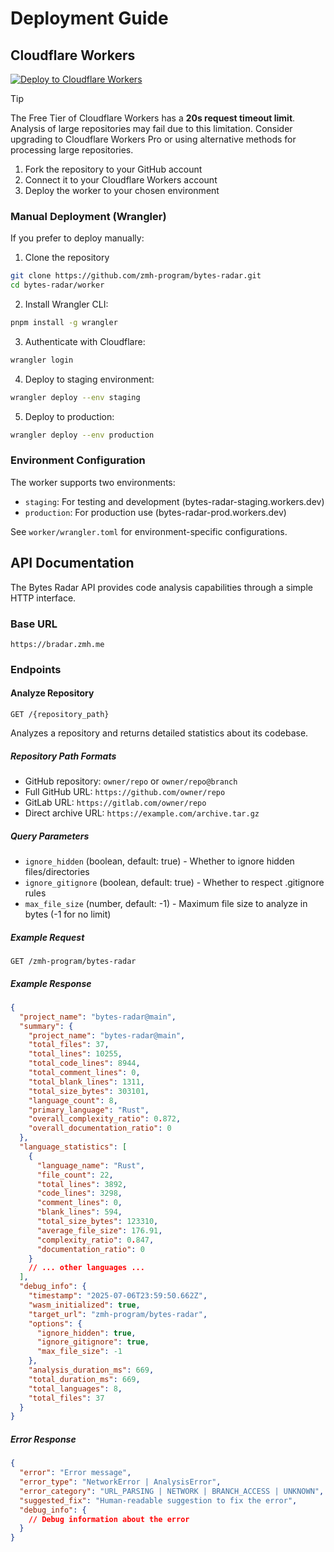 # Deployment Guide

## Cloudflare Workers

[![Deploy to Cloudflare Workers](https://deploy.workers.cloudflare.com/button.svg)](https://deploy.workers.cloudflare.com/?url=https://github.com/zmh-program/bytes-radar)

> [!TIP]
> The Free Tier of Cloudflare Workers has a **20s request timeout limit**. Analysis of large repositories may fail due to this limitation. Consider upgrading to Cloudflare Workers Pro or using alternative methods for processing large repositories.

1. Fork the repository to your GitHub account
2. Connect it to your Cloudflare Workers account
3. Deploy the worker to your chosen environment

### Manual Deployment (Wrangler)

If you prefer to deploy manually:

1. Clone the repository

```bash
git clone https://github.com/zmh-program/bytes-radar.git
cd bytes-radar/worker
```

2. Install Wrangler CLI:

```bash
pnpm install -g wrangler
```

3. Authenticate with Cloudflare:

```bash
wrangler login
```

4. Deploy to staging environment:

```bash
wrangler deploy --env staging
```

5. Deploy to production:

```bash
wrangler deploy --env production
```

### Environment Configuration

The worker supports two environments:

- `staging`: For testing and development (bytes-radar-staging.workers.dev)
- `production`: For production use (bytes-radar-prod.workers.dev)

See `worker/wrangler.toml` for environment-specific configurations.

## API Documentation

The Bytes Radar API provides code analysis capabilities through a simple HTTP interface.

### Base URL

```
https://bradar.zmh.me
```

### Endpoints

#### Analyze Repository

```http
GET /{repository_path}
```

Analyzes a repository and returns detailed statistics about its codebase.

##### Repository Path Formats

- GitHub repository: `owner/repo` or `owner/repo@branch`
- Full GitHub URL: `https://github.com/owner/repo`
- GitLab URL: `https://gitlab.com/owner/repo`
- Direct archive URL: `https://example.com/archive.tar.gz`

##### Query Parameters

- `ignore_hidden` (boolean, default: true) - Whether to ignore hidden files/directories
- `ignore_gitignore` (boolean, default: true) - Whether to respect .gitignore rules
- `max_file_size` (number, default: -1) - Maximum file size to analyze in bytes (-1 for no limit)

##### Example Request

```http
GET /zmh-program/bytes-radar
```

##### Example Response

```json
{
  "project_name": "bytes-radar@main",
  "summary": {
    "project_name": "bytes-radar@main",
    "total_files": 37,
    "total_lines": 10255,
    "total_code_lines": 8944,
    "total_comment_lines": 0,
    "total_blank_lines": 1311,
    "total_size_bytes": 303101,
    "language_count": 8,
    "primary_language": "Rust",
    "overall_complexity_ratio": 0.872,
    "overall_documentation_ratio": 0
  },
  "language_statistics": [
    {
      "language_name": "Rust",
      "file_count": 22,
      "total_lines": 3892,
      "code_lines": 3298,
      "comment_lines": 0,
      "blank_lines": 594,
      "total_size_bytes": 123310,
      "average_file_size": 176.91,
      "complexity_ratio": 0.847,
      "documentation_ratio": 0
    }
    // ... other languages ...
  ],
  "debug_info": {
    "timestamp": "2025-07-06T23:59:50.662Z",
    "wasm_initialized": true,
    "target_url": "zmh-program/bytes-radar",
    "options": {
      "ignore_hidden": true,
      "ignore_gitignore": true,
      "max_file_size": -1
    },
    "analysis_duration_ms": 669,
    "total_duration_ms": 669,
    "total_languages": 8,
    "total_files": 37
  }
}
```

##### Error Response

```json
{
  "error": "Error message",
  "error_type": "NetworkError | AnalysisError",
  "error_category": "URL_PARSING | NETWORK | BRANCH_ACCESS | UNKNOWN",
  "suggested_fix": "Human-readable suggestion to fix the error",
  "debug_info": {
    // Debug information about the error
  }
}
```
